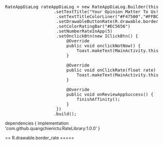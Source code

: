 <pre>
RateAppDiaLog rateAppDiaLog = new RateAppDiaLog.Builder(this)
                   .setTextTitle("Your Opinion Matter To Us!")
                    .setTextTitleColorLiner("#F47500","#FFBC3A")
                    .setDrawableButtonRate(R.drawable.border_rate)
                    .setColorRatingBar("#EC5656")
                    .setNumberRateInApp(5)
                    .setOnclickBtn(new IClickBtn() {
                        @Override
                        public void onclickNotNow() {
                            Toast.makeText(MainActivity.this,"ádhiasjdiasjd",Toast.LENGTH_SHORT).show();
                        }

                        @Override
                        public void onClickRate(float rate) {
                            Toast.makeText(MainActivity.this,rate+"",Toast.LENGTH_SHORT).show();
                        }

                        @Override
                        public void onReviewAppSuccess() {
                            finishAffinity();
                        }
                    })
                   .build();
</pre>





dependencies {
	        implementation 'com.github.quangchienictu:RateLibrary:1.0.0'
	}



==  R.drawable.border_rate  =====

<?xml version="1.0" encoding="utf-8"?>
<shape xmlns:android="http://schemas.android.com/apk/res/android">
    <gradient android:startColor="#EC5656" android:endColor="@color/purple_700"/>
    <corners android:radius="20sp"/>
</shape>
